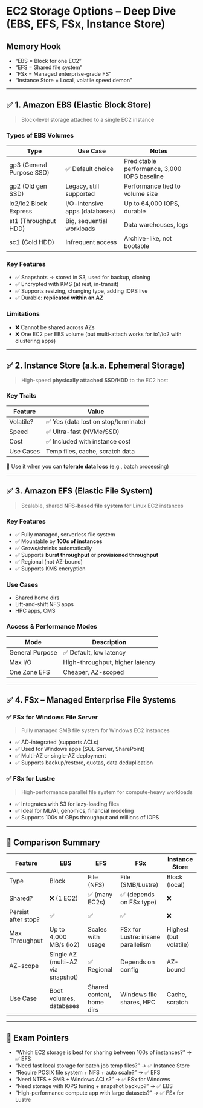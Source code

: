 # EC2 Storage Options – Deep Dive (EBS, EFS, FSx, Instance Store)

## Memory Hook  
- “EBS = Block for one EC2”  
- “EFS = Shared file system”  
- “FSx = Managed enterprise-grade FS”  
- “Instance Store = Local, volatile speed demon”

---

## ✅ 1. Amazon EBS (Elastic Block Store)

> Block-level storage attached to a single EC2 instance

### Types of EBS Volumes

| Type           | Use Case                              | Notes                              |
|----------------|----------------------------------------|-------------------------------------|
| gp3 (General Purpose SSD) | ✅ Default choice                | Predictable performance, 3,000 IOPS baseline |
| gp2 (Old gen SSD)         | Legacy, still supported         | Performance tied to volume size    |
| io2/io2 Block Express      | I/O-intensive apps (databases) | Up to 64,000 IOPS, durable          |
| st1 (Throughput HDD)      | Big, sequential workloads       | Data warehouses, logs               |
| sc1 (Cold HDD)            | Infrequent access               | Archive-like, not bootable          |

### Key Features

- ✅ Snapshots → stored in S3, used for backup, cloning
- ✅ Encrypted with KMS (at rest, in-transit)
- ✅ Supports resizing, changing type, adding IOPS live
- ✅ Durable: **replicated within an AZ**

### Limitations

- ❌ Cannot be shared across AZs
- ❌ One EC2 per EBS volume (but multi-attach works for io1/io2 with clustering apps)

---

## ✅ 2. Instance Store (a.k.a. Ephemeral Storage)

> High-speed **physically attached SSD/HDD** to the EC2 host

### Key Traits

| Feature                | Value                         |
|------------------------|-------------------------------|
| Volatile?              | ✅ Yes (data lost on stop/terminate) |
| Speed                  | ✅ Ultra-fast (NVMe/SSD)       |
| Cost                   | ✅ Included with instance cost |
| Use Cases              | Temp files, cache, scratch data |

🧠 Use it when you can **tolerate data loss** (e.g., batch processing)

---

## ✅ 3. Amazon EFS (Elastic File System)

> Scalable, shared **NFS-based file system** for Linux EC2 instances

### Key Features

- ✅ Fully managed, serverless file system
- ✅ Mountable by **100s of instances**
- ✅ Grows/shrinks automatically
- ✅ Supports **burst throughput** or **provisioned throughput**
- ✅ Regional (not AZ-bound)
- ✅ Supports KMS encryption

### Use Cases

- Shared home dirs
- Lift-and-shift NFS apps
- HPC apps, CMS

### Access & Performance Modes

| Mode                 | Description                          |
|----------------------|--------------------------------------|
| General Purpose      | ✅ Default, low latency               |
| Max I/O              | High-throughput, higher latency      |
| One Zone EFS         | Cheaper, AZ-scoped                   |

---

## ✅ 4. FSx – Managed Enterprise File Systems

### ✅ FSx for Windows File Server

> Fully managed SMB file system for Windows EC2 instances

- ✅ AD-integrated (supports ACLs)
- ✅ Used for Windows apps (SQL Server, SharePoint)
- ✅ Multi-AZ or single-AZ deployment
- ✅ Supports backup/restore, quotas, data deduplication

### ✅ FSx for Lustre

> High-performance parallel file system for compute-heavy workloads

- ✅ Integrates with S3 for lazy-loading files
- ✅ Ideal for ML/AI, genomics, financial modeling
- ✅ Supports 100s of GBps throughput and millions of IOPS

---

## 🧠 Comparison Summary

| Feature               | EBS                       | EFS                       | FSx                              | Instance Store         |
|------------------------|---------------------------|----------------------------|-----------------------------------|------------------------|
| Type                   | Block                     | File (NFS)                 | File (SMB/Lustre)                 | Block (local)          |
| Shared?                | ❌ (1 EC2)                 | ✅ (many EC2s)             | ✅ (depends on FSx type)          | ❌                     |
| Persist after stop?    | ✅                         | ✅                          | ✅                                 | ❌                     |
| Max Throughput         | Up to 4,000 MB/s (io2)     | Scales with usage          | FSx for Lustre: insane parallelism| Highest (but volatile) |
| AZ-scope               | Single AZ (multi-AZ via snapshot) | ✅ Regional             | Depends on config                 | AZ-bound              |
| Use Case               | Boot volumes, databases    | Shared content, home dirs  | Windows file shares, HPC         | Cache, scratch         |

---

## 📌 Exam Pointers

- “Which EC2 storage is best for sharing between 100s of instances?” → ✅ EFS
- “Need fast local storage for batch job temp files?” → ✅ Instance Store
- “Require POSIX file system + NFS + auto scale?” → ✅ EFS
- “Need NTFS + SMB + Windows ACLs?” → ✅ FSx for Windows
- “Need storage with IOPS tuning + snapshot backup?” → ✅ EBS
- “High-performance compute app with large datasets?” → ✅ FSx for Lustre
